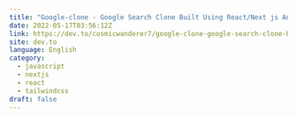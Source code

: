 ```yaml
---
title: "Google-clone - Google Search Clone Built Using React/Next js And Tailwind CSS"
date: 2022-05-17T03:56:12Z
link: https://dev.to/cosmicwanderer7/google-clone-google-search-clone-built-using-reactnext-js-and-tailwind-css-4j09?utm_medium=RSS&utm_source=news.12bit.vn
site: dev.to
language: English
category:
  - javascript
  - nextjs
  - react
  - tailwindcss
draft: false
---
```

